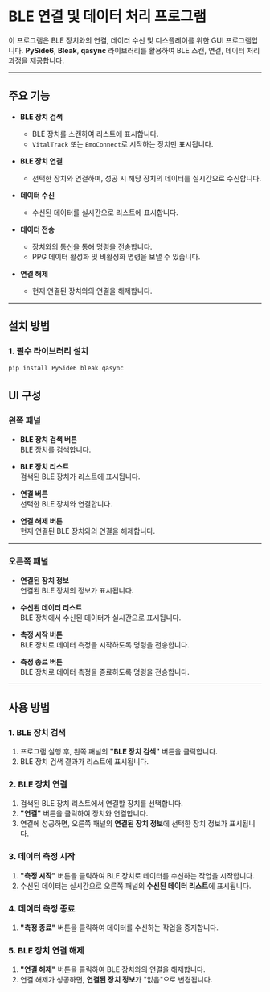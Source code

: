 # BLE 연결 및 데이터 처리 프로그램

이 프로그램은 BLE 장치와의 연결, 데이터 수신 및 디스플레이를 위한 GUI 프로그램입니다. **PySide6**, **Bleak**, **qasync** 라이브러리를 활용하여 BLE 스캔, 연결, 데이터 처리 과정을 제공합니다.

---

## 주요 기능

- **BLE 장치 검색**
  - BLE 장치를 스캔하여 리스트에 표시합니다.
  - `VitalTrack` 또는 `EmoConnect`로 시작하는 장치만 표시됩니다.

- **BLE 장치 연결**
  - 선택한 장치와 연결하며, 성공 시 해당 장치의 데이터를 실시간으로 수신합니다.

- **데이터 수신**
  - 수신된 데이터를 실시간으로 리스트에 표시합니다.

- **데이터 전송**
  - 장치와의 통신을 통해 명령을 전송합니다.
  - PPG 데이터 활성화 및 비활성화 명령을 보낼 수 있습니다.

- **연결 해제**
  - 현재 연결된 장치와의 연결을 해제합니다.

---

## 설치 방법

### 1. 필수 라이브러리 설치

```bash
pip install PySide6 bleak qasync
```

## UI 구성

### 왼쪽 패널
- **BLE 장치 검색 버튼**  
  BLE 장치를 검색합니다.

- **BLE 장치 리스트**  
  검색된 BLE 장치가 리스트에 표시됩니다.

- **연결 버튼**  
  선택한 BLE 장치와 연결합니다.

- **연결 해제 버튼**  
  현재 연결된 BLE 장치와의 연결을 해제합니다.

---

### 오른쪽 패널
- **연결된 장치 정보**  
  연결된 BLE 장치의 정보가 표시됩니다.

- **수신된 데이터 리스트**  
  BLE 장치에서 수신된 데이터가 실시간으로 표시됩니다.

- **측정 시작 버튼**  
  BLE 장치로 데이터 측정을 시작하도록 명령을 전송합니다.

- **측정 종료 버튼**  
  BLE 장치로 데이터 측정을 종료하도록 명령을 전송합니다.

---

## 사용 방법

### 1. BLE 장치 검색
1. 프로그램 실행 후, 왼쪽 패널의 **"BLE 장치 검색"** 버튼을 클릭합니다.  
2. BLE 장치 검색 결과가 리스트에 표시됩니다.  

### 2. BLE 장치 연결
1. 검색된 BLE 장치 리스트에서 연결할 장치를 선택합니다.  
2. **"연결"** 버튼을 클릭하여 장치와 연결합니다.  
3. 연결에 성공하면, 오른쪽 패널의 **연결된 장치 정보**에 선택한 장치 정보가 표시됩니다.  

### 3. 데이터 측정 시작
1. **"측정 시작"** 버튼을 클릭하여 BLE 장치로 데이터를 수신하는 작업을 시작합니다.  
2. 수신된 데이터는 실시간으로 오른쪽 패널의 **수신된 데이터 리스트**에 표시됩니다.  

### 4. 데이터 측정 종료
1. **"측정 종료"** 버튼을 클릭하여 데이터를 수신하는 작업을 중지합니다.  

### 5. BLE 장치 연결 해제
1. **"연결 해제"** 버튼을 클릭하여 BLE 장치와의 연결을 해제합니다.  
2. 연결 해제가 성공하면, **연결된 장치 정보**가 "없음"으로 변경됩니다.  

